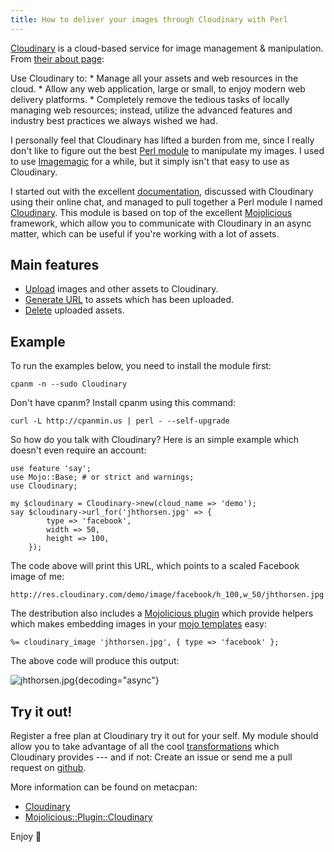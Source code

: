 ```yaml
---
title: How to deliver your images through Cloudinary with Perl
---
```


[Cloudinary](http://cloudinary.com) is a cloud-based service for image
management & manipulation. From [their about
page](http://cloudinary.com/about):

Use Cloudinary to: \* Manage all your assets and web resources in the
cloud. \* Allow any web application, large or small, to enjoy modern web
delivery platforms. \* Completely remove the tedious tasks of locally
managing web resources; instead, utilize the advanced features and
industry best practices we always wished we had.

I personally feel that Cloudinary has lifted a burden from me, since I
really don't like to figure out the best [Perl
module](http://metacpan.org) to manipulate my images. I used to use
[Imagemagic](http://imagemagick.org/) for a while, but it simply isn't
that easy to use as Cloudinary.

I started out with the excellent
[documentation](http://cloudinary.com/documentation), discussed with
Cloudinary using their online chat, and managed to pull together a Perl
module I named [Cloudinary](https://metacpan.org/module/Cloudinary).
This module is based on top of the excellent
[Mojolicious](http://mojolicious.org) framework, which allow you to
communicate with Cloudinary in an async matter, which can be useful if
you're working with a lot of assets.

## Main features

-   [Upload](https://metacpan.org/module/Cloudinary#upload) images and
    other assets to Cloudinary.
-   [Generate URL](https://metacpan.org/module/Cloudinary#url_for) to
    assets which has been uploaded.
-   [Delete](https://metacpan.org/module/Cloudinary#destroy) uploaded
    assets.

## Example

To run the examples below, you need to install the module first:

    cpanm -n --sudo Cloudinary

Don't have cpanm? Install cpanm using this command:

    curl -L http://cpanmin.us | perl - --self-upgrade

So how do you talk with Cloudinary? Here is an simple example which
doesn't even require an account:

    use feature 'say';
    use Mojo::Base; # or strict and warnings;
    use Cloudinary;

    my $cloudinary = Cloudinary->new(cloud_name => 'demo');
    say $cloudinary->url_for('jhthorsen.jpg' => {
            type => 'facebook',
            width => 50,
            height => 100,
        });

The code above will print this URL, which points to a scaled Facebook
image of me:

    http://res.cloudinary.com/demo/image/facebook/h_100,w_50/jhthorsen.jpg

The destribution also includes a [Mojolicious
plugin](https://metacpan.org/module/Mojolicious::Plugin::Cloudinary)
which provide helpers which makes embedding images in your [mojo
templates](https://metacpan.org/module/Mojo::Template) easy:

    %= cloudinary_image 'jhthorsen.jpg', { type => 'facebook' };

The above code will produce this output:

![jhthorsen.jpg](http://res.cloudinary.com/demo/image/facebook/jhthorsen.jpg){decoding="async"}

## Try it out!

Register a free plan at Cloudinary try it out for your self. My module
should allow you to take advantage of all the cool
[transformations](http://cloudinary.com/documentation/image_transformations)
which Cloudinary provides --- and if not: Create an issue or send me a
pull request on [github](https://github.com/jhthorsen/cloudinary).

More information can be found on metacpan:

-   [Cloudinary](https://metacpan.org/module/Cloudinary)
-   [Mojolicious::Plugin::Cloudinary](https://metacpan.org/module/Mojolicious::Plugin::Cloudinary)

Enjoy 🙂
